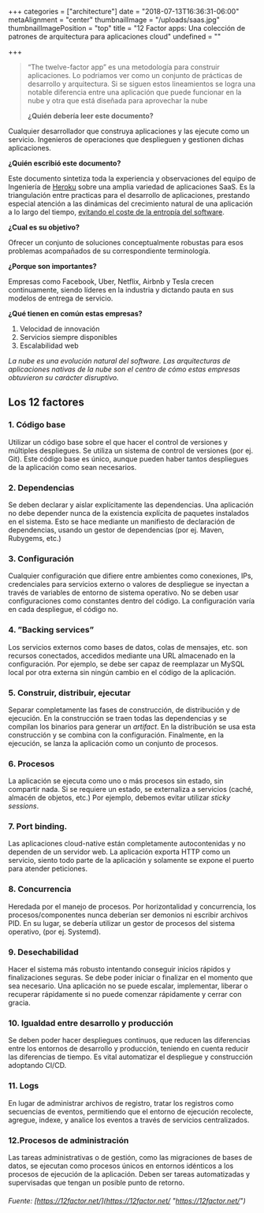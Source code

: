 +++
categories = ["architecture"]
date = "2018-07-13T16:36:31-06:00"
metaAlignment = "center"
thumbnailImage = "/uploads/saas.jpg"
thumbnailImagePosition = "top"
title = "12 Factor apps: Una colección de patrones de arquitectura para aplicaciones cloud"
undefined = ""

+++
> “The twelve-factor app” es una metodología para construir aplicaciones. Lo podriamos ver como un conjunto de prácticas de desarrollo y arquitectura. Si se siguen estos lineamientos se logra una notable diferencia entre una aplicación que puede funcionar en la nube y otra que está diseñada para aprovechar la nube
>
> **¿Quién debería leer este documento?**

Cualquier desarrollador que construya aplicaciones y las ejecute como un servicio. Ingenieros de operaciones que desplieguen y gestionen dichas aplicaciones.

**¿Quién escribió este documento?**

Este documento sintetiza toda la experiencia y observaciones del equipo de Ingeniería de [Heroku](https://www.heroku.com/) sobre una amplia variedad de aplicaciones SaaS. Es la triangulación entre practicas para el desarrollo de aplicaciones, prestando especial atención a las dinámicas del crecimiento natural de una aplicación a lo largo del tiempo, [evitando el coste de la entropía del software](https://es.wikipedia.org/wiki/Entrop%C3%ADa_del_software).

**¿Cual es su objetivo?**

Ofrecer un conjunto de soluciones conceptualmente robustas para esos problemas acompañados de su correspondiente terminología.

**¿Porque son importantes?**

Empresas como Facebook, Uber, Netflix, Airbnb y Tesla crecen continuamente, siendo líderes en la industria y dictando pauta en sus modelos de entrega de servicio.

**¿Qué tienen en común estas empresas?**

1.  Velocidad de innovación
2.  Servicios siempre disponibles
3.  Escalabilidad web

_La nube es una evolución natural del software. Las arquitecturas de aplicaciones nativas de la nube son el centro de cómo estas empresas obtuvieron su carácter disruptivo._

## Los 12 factores

### 1. Código base

Utilizar un código base sobre el que hacer el control de versiones y múltiples despliegues. Se utiliza un sistema de control de versiones (por ej. Git). Este código base es único, aunque pueden haber tantos despliegues de la aplicación como sean necesarios.

### 2. Dependencias

Se deben declarar y aislar explícitamente las dependencias. Una aplicación no debe depender nunca de la existencia explícita de paquetes instalados en el sistema. Esto se hace mediante un manifiesto de declaración de dependencias, usando un gestor de dependencias (por ej. Maven, Rubygems, etc.)

### 3. Configuración

Cualquier configuración que difiere entre ambientes como conexiones, IPs, credenciales para servicios externo o valores de despliegue se inyectan a través de variables de entorno de sistema operativo. No se deben usar configuraciones como constantes dentro del código. La configuración varía en cada despliegue, el código no.

### 4. ”Backing services”

Los servicios externos como bases de datos, colas de mensajes, etc. son recursos conectados, accedidos mediante una URL almacenado en la configuración. Por ejemplo, se debe ser capaz de reemplazar un MySQL local por otra externa sin ningún cambio en el código de la aplicación.

### 5. Construir, distribuir, ejecutar

Separar completamente las fases de construcción, de distribución y de ejecución. En la construcción se traen todas las dependencias y se compilan los binarios para generar un _artifact_. En la distribución se usa esta construcción y se combina con la configuración. Finalmente, en la ejecución, se lanza la aplicación como un conjunto de procesos.

### 6. Procesos

La aplicación se ejecuta como uno o más procesos sin estado, sin compartir nada. Si se requiere un estado, se externaliza a servicios (caché, almacén de objetos, etc.) Por ejemplo, debemos evitar utilizar _sticky sessions_.

### 7. Port binding.

Las aplicaciones cloud-native están completamente autocontenidas y no dependen de un servidor web. La aplicación exporta HTTP como un servicio, siento todo parte de la aplicación y solamente se expone el puerto para atender peticiones.

### 8. Concurrencia

Heredada por el manejo de procesos. Por horizontalidad y concurrencia, los procesos/componentes nunca deberían ser demonios ni escribir archivos PID. En su lugar, se debería utilizar un gestor de procesos del sistema operativo, (por ej. Systemd).

### 9. Desechabilidad

Hacer el sistema más robusto intentando conseguir inicios rápidos y finalizaciones seguras. Se debe poder iniciar o finalizar en el momento que sea necesario. Una aplicación no se puede escalar, implementar, liberar o recuperar rápidamente si no puede comenzar rápidamente y cerrar con gracia.

### 10. Igualdad entre desarrollo y producción

Se deben poder hacer despliegues continuos, que reducen las diferencias entre los entornos de desarrollo y producción, teniendo en cuenta reducir las diferencias de tiempo. Es vital automatizar el despliegue y construcción adoptando CI/CD.

### 11. Logs

En lugar de administrar archivos de registro, tratar los registros como secuencias de eventos, permitiendo que el entorno de ejecución recolecte, agregue, indexe, y analice los eventos a través de servicios centralizados.

### 12.Procesos de administración

Las tareas administrativas o de gestión, como las migraciones de bases de datos, se ejecutan como procesos únicos en entornos idénticos a los procesos de ejecución de la aplicación. Deben ser tareas automatizadas y supervisadas que tengan un posible punto de retorno.

###### Fuente: [https://12factor.net/](https://12factor.net/ "https://12factor.net/")